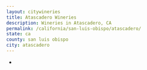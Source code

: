 ```yaml
---
layout: citywineries
title: Atascadero Wineries
description: Wineries in Atascadero, CA
permalink: /california/san-luis-obispo/atascadero/
state: ca
county: san luis obispo
city: atascadero
---
```

-
